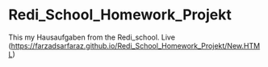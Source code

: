 # Redi_School_Homework_Projekt
This my Hausaufgaben from the Redi_school.
Live (https://farzadsarfaraz.github.io/Redi_School_Homework_Projekt/New.HTML)
